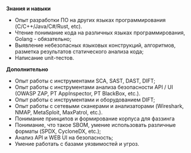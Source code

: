 **Знания и навыки**

- Опыт разработки ПО на других языках программирования (C/C++/Java/C#/Rust, etc).
- Чтение понимание кода на различных языках программирования, Golang - обязательно;
- Выявление небезопасных языковых конструкций, алгоритмов, разметка результатов статического анализа кода;
- Написание unit-тестов.

**Дополнительно**

- Опыт работы с инструментами SCA, SAST, DAST, DIFT;
- Опыт работы с инструментами анализа безопасности API / UI (OWASP ZAP, PT AppInspector, PT BlackBox, etc.).
- Опыт работы с инструментами и оборудованием DIFT;
- Опыт работы с сетевыми сканерами и анализаторами (Wireshark, NMAP, MetaSploit, MaxPatrol, etc.).
- Понимание принципов и формирование корпуса для фаззинга
- Понимание, что такое SBOM, умение использовать различные форматы (SPDX, CycloneDX, etc.);
- Анализ API и WEB UI на безопасность;
- Умение работать с базами уязвимостей и угроз.
